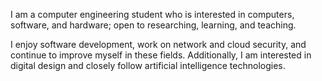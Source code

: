 I am a computer engineering student who is interested in computers, software, and hardware; open to researching, learning, and teaching.

I enjoy software development, work on network and cloud security, and continue to improve myself in these fields. Additionally, I am interested in digital design and closely follow artificial intelligence technologies.
